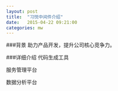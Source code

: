 ```yaml
---
layout: post
title:  "习悦中间件介绍"
date:   2015-04-22 09:21:00
categories: mw
---
```


###背景
助力产品开发，提升公司核心竞争力。



###详细介绍
代码生成工具

服务管理平台

数据分析平台